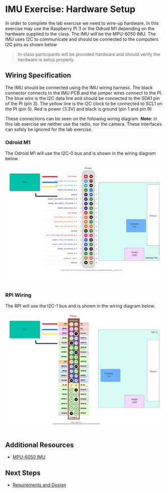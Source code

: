 # IMU Exercise: Hardware Setup

In order to complete the lab exercise we need to wire-up hardware. In this exercise may use the Raspberry PI 3 or the
Odroid M1 depending on the hardware supplied to the class.  The IMU will be the MPU-6050 IMU. The IMU uses I2C to
communicate and should be connected to the computers I2C pins as shown below

> In-class participants will be provided hardware and should verify the hardware is setup properly.

## Wiring Specification

The IMU should be connected using the IMU wiring harness. The black connector connects to the IMU PCB and the jumper
wires connect to the PI.  The blue wire is the I2C data line and should be connected to the SDA1 pin of the PI (pin 3).
The yellow line is the I2C clock to be connected to SCL1 on the PI (pin 5).  Red is power (3.3V) and black is ground
(pin 1 and pin 9)

These connections can be seen on the following wiring diagram. **Note:** in this lab exercise we neither use the radio,
nor the camera.  These interfaces can safely be ignored for the lab exercise.

### Odroid M1

The Odroid M1 will use the I2C-0 bus and is shown in the wiring diagram below.

![Wiring Diagram Odroid M1](../img/wiring-diagram-m1.png)

### RPI Wiring

The RPI will use the I2C-1 bus and is shown in the wiring diagram below.

![Wiring Diagram RPI](../img/wiring-diagram.png)

## Additional Resources
- [MPU-6050 IMU](https://learn.adafruit.com/mpu6050-6-dof-accelerometer-and-gyro)

## Next Steps
- [Requirements and Design](./requirements-and-design.md)